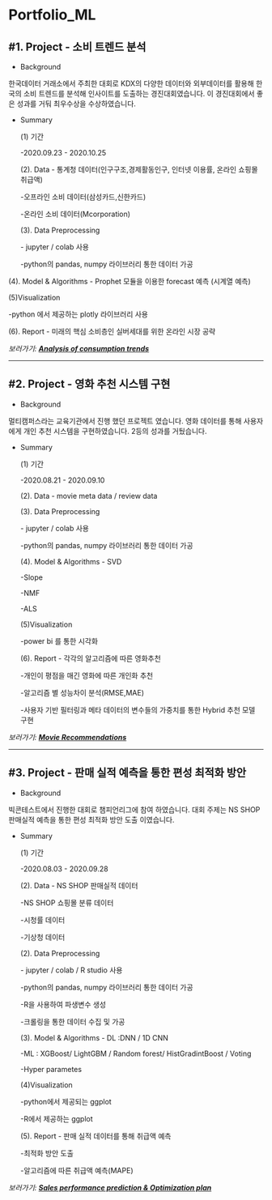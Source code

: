# Portfolio_ML

## #1. Project - 소비 트렌드 분석

- Background

한국데이터 거래소에서 주최한 대회로 KDX의 다양한 데이터와 외부데이터를 활용해 한국의 소비 트렌드를 분석해 인사이트를 도출하는 경진대회였습니다. 이 경진대회에서 좋은 성과를 거둬 최우수상을 수상하였습니다.

- Summary

  (1) 기간

  -2020.09.23 - 2020.10.25

  

  (2). Data
  \- 통계청 데이터(인구구조,경제활동인구, 인터넷 이용률, 온라인 쇼핑몰 취급액) 

  -오프라인 소비 데이터(삼성카드,신한카드) 

  -온라인 소비 데이터(Mcorporation)

  

  (3). Data Preprocessing

  \- jupyter / colab 사용 

  -python의 pandas, numpy 라이브러리 통한 데이터 가공

  
  
(4). Model & Algorithms
  \- Prophet 모듈을 이용한 forecast 예측 (시계열 예측)

  
  
(5)Visualization
  
-python 에서 제공하는 plotly 라이브러리 사용
  

  
(6). Report
  \- 미래의 핵심 소비층인 실버세대를 위한 온라인 시장 공략

  
  

*보러가기: [**Analysis of consumption trends**](https://github.com/hwanginbeom/Portfolio_ML/tree/master/Analysis%20of%20consumption%20trends)*    

------

## #2. Project - 영화 추천 시스템 구현 

- Background

멀티캠퍼스라는 교육기관에서 진행 했던 프로젝트 였습니다. 영화 데이터를 통해 사용자에게 개인 추천 시스템을 구현하였습니다. 2등의 성과를 거뒀습니다.

- Summary

  (1) 기간

  -2020.08.21 - 2020.09.10

  

  (2). Data
  \- movie meta data / review data

  

  (3). Data Preprocessing

  \- jupyter / colab 사용 

  -python의 pandas, numpy 라이브러리 통한 데이터 가공

  

  

  (4). Model & Algorithms
  \- SVD

  -Slope

  -NMF

  -ALS

  

  (5)Visualization

  -power bi 를 통한 시각화

  

  (6). Report
  \- 각각의 알고리즘에 따른 영화추천

  -개인이 평점을 매긴 영화에 따른 개인화 추천

  -알고리즘 별 성능차이 분석(RMSE,MAE)

  -사용자 기반 필터링과 메타 데이터의 변수들의 가중치를 통한 Hybrid 추천 모델 구현

  

  

  

*보러가기: [****Movie Recommendations****](https://github.com/hwanginbeom/Portfolio_ML/tree/master/movie%20recommendations)*    



------

## #3. Project - 판매 실적 예측을 통한 편성 최적화 방안

- Background

빅콘테스트에서 진행한 대회로 챔피언리그에 참여 하였습니다. 대회 주제는 NS SHOP 판매실적 예측을 통한 편성 최적화 방안 도출 이였습니다. 

- Summary

  

  (1) 기간

  -2020.08.03 - 2020.09.28

  

  (2). Data
  \- NS SHOP 판매실적 데이터

  -NS SHOP 쇼핑몰 분류 데이터

  -시청률 데이터

  -기상청 데이터

  

  (2). Data Preprocessing

  \- jupyter / colab / R studio 사용 

  -python의 pandas, numpy 라이브러리 통한 데이터 가공

  -R을 사용하여 파생변수 생성

  -크롤링을 통한 데이터 수집 및 가공

  

  

  (3). Model & Algorithms
  \- DL :DNN / 1D CNN 

  -ML : XGBoost/ LightGBM / Random forest/ HistGradintBoost / Voting

  -Hyper parametes

  

  (4)Visualization

  -python에서 제공되는 ggplot

  -R에서 제공하는 ggplot

  

  (5). Report
  \- 판매 실적 데이터를 통해 취급액 예측

  -최적화 방안 도출

  -알고리즘에 따른 취급액 예측(MAPE)

  

*보러가기: [****Sales performance prediction & Optimization plan****](https://github.com/hwanginbeom/Portfolio_ML/tree/master/Sales%20performance%20prediction%20%26%20Optimization%20plan)*    